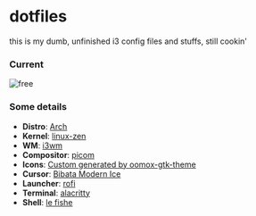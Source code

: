 # dotfiles

this is my dumb, unfinished i3 config files and stuffs, still cookin'
### Current 
![free](https://github.com/TerminalGoat232/wm-dotfiles/assets/74200268/42b551fa-9f04-42f2-a404-bf835d6e3b33)

### Some details
- **Distro**: [Arch](https://archlinux.org)
- **Kernel**: [linux-zen](https://archlinux.org/packages/extra/x86_64/linux-zen/)
- **WM**: [i3wm](https://i3wm.org)
- **Compositor**: [picom](https://github.com/pijulius/picom)
- **Icons**: [Custom generated by oomox-gtk-theme](https://github.com/themix-project/oomox-gtk-theme)
- **Cursor**: [Bibata Modern Ice](https://github.com/ful1e5/Bibata_Cursor)
- **Launcher**: [rofi](https://github.com/davatorium/rofi)
- **Terminal**: [alacritty](https://github.com/alacritty/alacritty)
- **Shell**: [le fishe](https://github.com/fish-shell/fish-shell)
